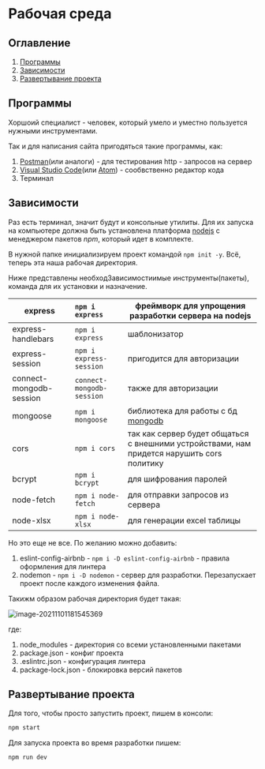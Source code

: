 # Рабочая среда

## Оглавление

1. [Программы](#Программы)
2. [Зависимости](#Зависимости)
3. [Развертывание проекта](#Развертывание-проекта)

## Программы

Хоршоий специалист - человек, который умело и уместно пользуется  нужными инструментами.

Так и для написания сайта пригодяться такие программы, как:

1. [Postman](https://www.postman.com/)(или аналоги) - для тестирования http - запросов на сервер
2. [Visual Studio Code](https://code.visualstudio.com/)(или [Atom](https://atom.io/)) - сообвственно редактор кода
3. Терминал

## Зависимости

Раз есть терминал, значит будут и консольные утилиты. Для их запуска на компьютере должна быть установлена платформа [nodejs](https://nodejs.org/en/) c менеджером пакетов _npm_, который идет в комплекте.

В нужной папке инициализируем проект командой `npm init -y`. Всё, теперь эта наша рабочая директория.

Ниже представлены необходЗависимостиимые инструменты(пакеты), команда для их установки и назначение.

| express                 | `npm i express`           | фреймворк для упрощения разработки сервера на nodejs         |
| ----------------------- | :------------------------ | ------------------------------------------------------------ |
| express-handlebars      | `npm i express`           | шаблонизатор                                                 |
| express-session         | `npm i express-session`   | пригодится для авторизации                                   |
| connect-mongodb-session | `connect-mongodb-session` | также для авторизации                                        |
| mongoose                | `npm i mongoose`          | библиотека для работы с бд [mongodb](https://www.mongodb.com/) |
| cors                    | `npm i cors`              | так как сервер будет общаться с внешними устройствами, нам придется нарушить cors политику |
| bcrypt                  | `npm i bcrypt`            | для шифрования паролей                                       |
| node-fetch              | `npm i node-fetch`        | для отправки запросов из сервера                             |
| node-xlsx               | `npm i node-xlsx`         | для генерации excel таблицы                                  |



Но это еще не все. По желанию можно добавить:

1. eslint-config-airbnb - `npm i -D eslint-config-airbnb` - правила оформления для линтера
2. nodemon - `npm i -D nodemon` - сервер для разработки. Перезапускает проект после каждого изменения файла.

Такижм образом рабочая директория будет такая:

![image-20211101181545369](/home/manulovich/.config/Typora/typora-user-images/image-20211101181545369.png)

где:

1. node_modules - директория со всеми установленными пакетами
2. package.json - конфиг проекта
3. .eslintrc.json - конфигурация линтера
4. package-lock.json - блокировка версий пакетов

## Развертывание проекта

Для того, чтобы просто запустить проект, пишем в консоли:

```bash
npm start
```

Для запуска проекта во время разработки пишем:

```bash
npm run dev
```
